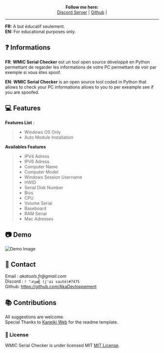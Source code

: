 <p align='center'>
  <b>Follow me here:</b><br>  
  <a href="https://discord.gg/82mqZvUHDd">Discord Server</a> |
  <a href="https://github.com/AkaDevloppement">Github</a> |
</p>


---

**FR:** A but éducatif seulement.    
**EN:** For educational purposes only. 


## ❓ Informations

__FR__: **WMIC Serial Checker** est un tool open source développé en Python permettant de regarder les informations de votre PC permettant de voir par exemple si vous êtes spoof.

__EN__: **WMIC Serial Checker** is an open source tool coded in Python that allows to check your PC informations allows to you to per exeample see if you are spoofed.

 
 
## 💻 Features

__Features List__ :
> - Windows OS Only
> - Auto Module Installation

__Availables Features__
> - IPV4 Adress 
> - IPV6 Adress
> - Computer Name 
> - Computer Model
> - Windows Session Username
> - HWID
> - Serial Disk Number
> - Bios
> - CPU
> - Volume Serial
> - Baseboard
> - RAM Serial
> - Mac Adresses




 
  
  
## 📷 Demo  
![Demo Image](https://i.imgur.com/wJviAds.png)  
 
   
  
  
  
##  📝 Contact  
Email : _akatools.fr@gmail.com_  
Discord : `! "ℛყ𝖚K̭̭̏ (j'ai sauté)#7475`  
Github: https://github.com/AkaDevloppement
  
  
  
  
  

## 📚 Contributions  
All suggestions are welcome.  
Special Thanks to [Kaneiki Web](https://github.com/KanekiWeb) for the readme template.
   
    
   
  

### 📜 License
WMIC Serial Checker is under licensed MIT [MIT License](https://github.com/).
